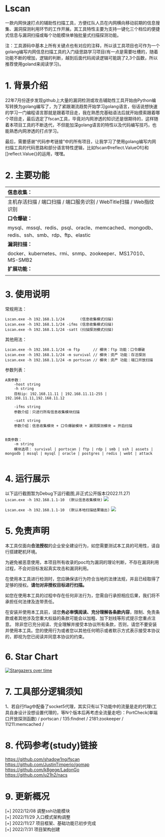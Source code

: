 # Lscan
一款内网快速打点的辅助性扫描工具，方便红队人员在内网横向移动前期的信息搜集、漏洞探测利用环节的工作开展。其工具特性主要为支持一键化三个档位的便捷式信息与漏洞扫描或每个功能模块单独批量式扫描探测功能。

注：工具源码中基本上所有关键点也有对应的注释，所以该工具项目也可作为一个golang编写内网信息扫描工具的入门级思路学习项目(有一点是需要吐槽的，随着功能不断的增加，逻辑的判断，越到后面代码阅读逻辑可能跳了2,3个函数，所以推荐使用goland来阅读学习)。

# 1. 背景介绍

22年7月份逐步发现github上大量的漏洞检测或攻击辅助性工具开始由Python编写转换为golang编写了，为了紧跟潮流趋势开始学习golang语言，俗话说想快速的学习一门编程语言那就是跟着项目走，我在熟悉完基础语法后就开始摸索跟着哪个项目走，最后选定了fscan工具，毕竟对内网渗透的知识还是很期待的，这样随着本项目工具的不断迭代，不但能加深golang语言的特性以及代码编写技巧，也能熟悉内网渗透的打点学习。

最后，需要感谢“代码参考链接”中的所有项目，让我学习了使用golang编写内网扫描工具的代码思路和部分语言特性逻辑，比如fscan中reflect.ValueOf()和[]reflect.Value{}的运用，嘿嘿。

# 2. 主要功能

| **信息收集：**                                                                     |
|:------------------------------------------------------------------------------|
| 主机存活扫描 / 端口扫描 / 端口服务识别 / WebTitle扫描 / Web指纹识别                                 |
| **口令爆破：**                                                                     |
| mysql、mssql、redis、psql、oracle、memcached、mongodb、redis、ssh、smb、rdp、ftp、elastic |
| **漏洞扫描：**                                                                     |
| docker、kubernetes、rmi、snmp、zookeeper、MS17010、MS-SMB2                          |
| **扩展功能：**                                                                     |
|                                                                               |



# 3. 使用说明

常规用法：
``` 
Lscan.exe -h 192.168.1.1/24       (信息收集模式扫描)
Lscan.exe -h 192.168.1.1/24 -ifms (信息收集模式扫描)
Lscan.exe -h 192.168.1.1/24 -satt (扫描探测模式扫描)
```

其他用法：
```
Lscan.exe -h 192.168.1.1/24 -m ftp      // 模块：ftp 功能：口令爆破
Lscan.exe -h 192.168.1.1/24 -m survival // 模块：资产 功能：存活探测
Lscan.exe -h 192.168.1.1/24 -m portscan // 模块：资产 功能：端口开放扫描

```

参数列表：

```
A类参数：
	-host string
	-h string
	目标ip: 192.168.11.11 | 192.168.11.11-255 | 192.168.11.11,192.168.11.12
	
	-ifms string
	参数介绍：只进行所有信息收集模块扫描
	
	-satt string
	参数介绍：信息收集模块 + 口令爆破模块 + 漏洞探测模块 = 开启扫描
	

B类参数：
	-m string
	模块选项： survival | portscan | ftp | rdp | smb | ssh | assets | mongodb | mssql | mysql | oracle | postgres | redis | webt | attack
	
```

# 4. 运行展示
以下运行截图暂为Debug下运行截图,非正式公开版本(2022.11.27)  
`Lscan.exe -h 192.168.1.1-10  (默认信息收集模块)`
![](./image/debug-运行显示.png)

`Lscan.exe -h 192.168.1.1-10  (默认本地扫描结果输出)`
![](./image/debug-日志本地输出.png)

# 5. 免责声明

本工具仅面向**合法授权**的企业安全建设行为，如您需要测试本工具的可用性，请自行搭建靶机环境。

为避免被恶意使用，本项目所有收录的poc均为漏洞的理论判断，不存在漏洞利用过程，不会对目标发起真实攻击和漏洞利用。

在使用本工具进行检测时，您应确保该行为符合当地的法律法规，并且已经取得了足够的授权。**请勿对非授权目标进行扫描。**

如您在使用本工具的过程中存在任何非法行为，您需自行承担相应后果，我们将不承担任何法律及连带责任。

在安装并使用本工具前，请您**务必审慎阅读、充分理解各条款内容**，限制、免责条款或者其他涉及您重大权益的条款可能会以加粗、加下划线等形式提示您重点注意。
除非您已充分阅读、完全理解并接受本协议所有条款，否则，请您不要安装并使用本工具。您的使用行为或者您以其他任何明示或者默示方式表示接受本协议的，即视为您已阅读并同意本协议的约束。

# 6. Star Chart
[![Stargazers over time](https://starchart.cc/sh1yan/Lscan.svg)](https://starchart.cc/sh1yan/Lscan)



# 7. 工具部分逻辑须知

1、若自行flag中配备了socket5代理，其实只有以下功能中的流量是走的代理(工具自身设计没想设置代理的，等N个版本后再考虑全流量走吧)：PortCheck(单端口开放探测函数) / portscan / 135:findnet / 2181:zookeeper / 11211:memcached /


# 8. 代码参考(study)链接
https://github.com/shadow1ng/fscan  
https://github.com/JustinTimperio/gomap  
https://github.com/k8gege/LadonGo  
https://github.com/u21h2/nacs


# 9. 更新概况
[+] 2022/12/08 调整ssh功能模块  
[+] 2022/11/29 入口模式架构调整  
[+] 2022/11/27 项目框架、基础功能已初步完成  
[+] 2022/7/31 项目架构创建





 

